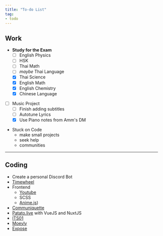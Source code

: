 ```yaml
---
title: "To-do List"
tag:
- todo
---
```


## Work
- **Study for the Exam**
	- [ ] English Physics
	- [ ] HSK
	- [ ] Thai Math
	- [ ] *maybe* Thai Language
	- [x] Thai Science
	- [x] English Math
	- [x] English Chemistry
	- [x] Chinese Language

- [ ] Music Project
	- [ ] Finish adding subtitles
	- [ ] Autotune Lyrics
	- [x] Use Piano notes from Amm's DM
- Stuck on Code
	- make small projects
	- seek help
	- communities

---

## Coding
- Create a personal Discord Bot
- [Timewheel](./ideas/timewheel.md)
- Frontend
	- [Youtube](https://www.youtube.com/watch?v=ouncVBiye_M&t)
	- SCSS
	- [Anime.js](https://animejs.com/))
- [Communiquette](ideas/communiquette.md)
- [Patato.live](work/patato) with VueJS and NuxtJS
- [ITS01](ideas/its01)
- [Moeyly](work/moeyly)
- [Expose](work/expose)
